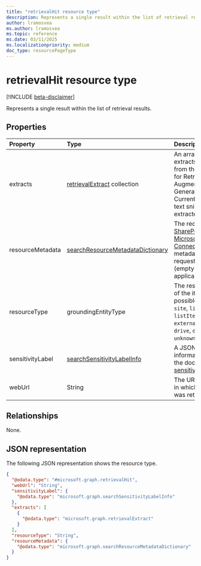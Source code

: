 ```yaml
---
title: "retrievalHit resource type"
description: Represents a single result within the list of retrieval results.
author: lramosvea
ms.author: lramosvea
ms.topic: reference
ms.date: 03/11/2025
ms.localizationpriority: medium
doc_type: resourcePageType
---
```


# retrievalHit resource type


[!INCLUDE [beta-disclaimer](../../includes/beta-disclaimer.md)]

Represents a single result within the list of retrieval results.


## Properties
|Property|Type|Description|
|:---|:---|:---|
|extracts|[retrievalExtract](../resources/retrievalextract.md) collection|An array of text extracts extracted from the document for Retrieval-Augmented Generation. Currently, only one text snippet is extracted.|
|resourceMetadata|[searchResourceMetadataDictionary](../resources/searchresourcemetadatadictionary.md)|The requested  [SharePoint](https://learn.microsoft.com/en-us/sharepoint/crawled-and-managed-properties-overview) and [Microsoft Graph Connectors](https://learn.microsoft.com/en-us/graph/connecting-external-content-manage-schema) metadata from the request payload (empty if not applicable).|
|resourceType|groundingEntityType|The resource type of the item.The possible values are: `site`, `list`, `listItem`, `externalItem`, `drive`, `driveItem`, `unknownFutureValue`.|
|sensitivityLabel|[searchSensitivityLabelInfo](../resources/searchsensitivitylabelinfo.md)|A JSON object with information about the document’s [sensitivity label](https://learn.microsoft.com/graph/api/resources/security-sensitivitylabel?view=graph-rest-beta#properties).|
|webUrl|String|The URL of the item in which the extract was retrieved. |

## Relationships
None.

## JSON representation
The following JSON representation shows the resource type.
<!-- {
  "blockType": "resource",
  "@odata.type": "microsoft.graph.retrievalHit"
}
-->
``` json
{
  "@odata.type": "#microsoft.graph.retrievalHit",
  "webUrl": "String",
  "sensitivityLabel": {
    "@odata.type": "microsoft.graph.searchSensitivityLabelInfo"
  },
  "extracts": [
    {
      "@odata.type": "microsoft.graph.retrievalExtract"
    }
  ],
  "resourceType": "String",
  "resourceMetadata": {
    "@odata.type": "microsoft.graph.searchResourceMetadataDictionary"
  }
}
```

